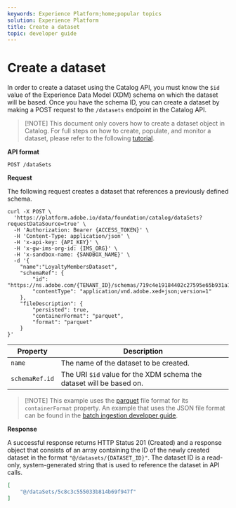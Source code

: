 ```yaml
---
keywords: Experience Platform;home;popular topics
solution: Experience Platform
title: Create a dataset
topic: developer guide
---
```


# Create a dataset

In order to create a dataset using the Catalog API, you must know the `$id` value of the Experience Data Model (XDM) schema on which the dataset will be based. Once you have the schema ID, you can create a dataset by making a POST request to the `/datasets` endpoint in the Catalog API.

>[!NOTE] This document only covers how to create a dataset object in Catalog. For full steps on how to create, populate, and monitor a dataset, please refer to the following [tutorial](../datasets/create.md).

**API format**

```HTTP
POST /dataSets
```

**Request**

The following request creates a dataset that references a previously defined schema.

```SHELL
curl -X POST \
  'https://platform.adobe.io/data/foundation/catalog/dataSets?requestDataSource=true' \
  -H 'Authorization: Bearer {ACCESS_TOKEN}' \
  -H 'Content-Type: application/json' \
  -H 'x-api-key: {API_KEY}' \
  -H 'x-gw-ims-org-id: {IMS_ORG}' \
  -H 'x-sandbox-name: {SANDBOX_NAME}' \
  -d '{
    "name":"LoyaltyMembersDataset",
    "schemaRef": {
        "id": "https://ns.adobe.com/{TENANT_ID}/schemas/719c4e19184402c27595e65b931a142b",
        "contentType": "application/vnd.adobe.xed+json;version=1"
    },
    "fileDescription": {
        "persisted": true,
        "containerFormat": "parquet",
        "format": "parquet"
    }
}'
```

| Property | Description |
| --- | --- |
| `name` | The name of the dataset to be created. |
| `schemaRef.id` | The URI `$id` value for the XDM schema the dataset will be based on. |

>[!NOTE] This example uses the [parquet](https://parquet.apache.org/documentation/latest/) file format for its `containerFormat` property. An example that uses the JSON file format can be found in the [batch ingestion developer guide](../../ingestion/batch-ingestion/api-overview.md).

**Response**

A successful response returns HTTP Status 201 (Created) and a response object that consists of an array containing the ID of the newly created dataset in the format `"@/datasets/{DATASET_ID}"`. The dataset ID is a read-only, system-generated string that is used to reference the dataset in API calls.

```JSON
[
    "@/dataSets/5c8c3c555033b814b69f947f"
]
```
